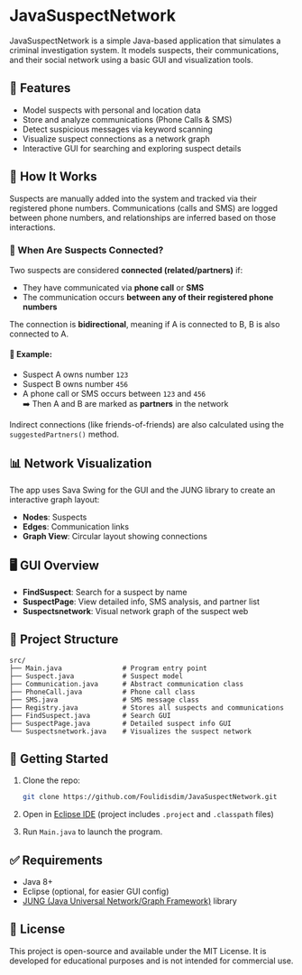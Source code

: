 # JavaSuspectNetwork

JavaSuspectNetwork is a simple Java-based application that simulates a criminal investigation system. It models suspects, their communications, and their social network using a basic GUI and visualization tools.

## 📌 Features

- Model suspects with personal and location data
- Store and analyze communications (Phone Calls & SMS)
- Detect suspicious messages via keyword scanning
- Visualize suspect connections as a network graph
- Interactive GUI for searching and exploring suspect details

## 🧠 How It Works

Suspects are manually added into the system and tracked via their registered phone numbers. Communications (calls and SMS) are logged between phone numbers, and relationships are inferred based on those interactions.

### 🔗 When Are Suspects Connected?

Two suspects are considered **connected (related/partners)** if:
- They have communicated via **phone call** or **SMS**
- The communication occurs **between any of their registered phone numbers**

The connection is **bidirectional**, meaning if A is connected to B, B is also connected to A.

#### 🧬 Example:
- Suspect A owns number `123`
- Suspect B owns number `456`
- A phone call or SMS occurs between `123` and `456`  
➡️ Then A and B are marked as **partners** in the network

Indirect connections (like friends-of-friends) are also calculated using the `suggestedPartners()` method.

## 📊 Network Visualization

The app uses Sava Swing for the GUI and the JUNG library to create an interactive graph layout:
- **Nodes**: Suspects
- **Edges**: Communication links
- **Graph View**: Circular layout showing connections

## 🖥️ GUI Overview

- **FindSuspect**: Search for a suspect by name
- **SuspectPage**: View detailed info, SMS analysis, and partner list
- **Suspectsnetwork**: Visual network graph of the suspect web

## 📂 Project Structure

```
src/
├── Main.java               # Program entry point
├── Suspect.java            # Suspect model
├── Communication.java      # Abstract communication class
├── PhoneCall.java          # Phone call class
├── SMS.java                # SMS message class
├── Registry.java           # Stores all suspects and communications
├── FindSuspect.java        # Search GUI
├── SuspectPage.java        # Detailed suspect info GUI
└── Suspectsnetwork.java    # Visualizes the suspect network
```

## 🚀 Getting Started

1. Clone the repo:
   ```bash
   git clone https://github.com/Foulidisdim/JavaSuspectNetwork.git
   ```

2. Open in [Eclipse IDE](https://www.eclipse.org/) (project includes `.project` and `.classpath` files)

3. Run `Main.java` to launch the program.

## ✅ Requirements

- Java 8+
- Eclipse (optional, for easier GUI config)
- [JUNG (Java Universal Network/Graph Framework)](http://jung.sourceforge.net/) library

## 📄 License

This project is open-source and available under the MIT License. It is developed for educational purposes and is not intended for commercial use.
